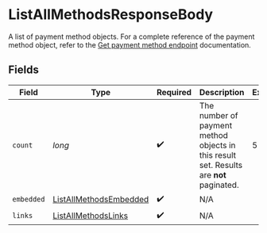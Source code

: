 # ListAllMethodsResponseBody

A list of payment method objects. For a complete reference of the
payment method object, refer to the [Get payment method endpoint](get-method) documentation.


## Fields

| Field                                                                                   | Type                                                                                    | Required                                                                                | Description                                                                             | Example                                                                                 |
| --------------------------------------------------------------------------------------- | --------------------------------------------------------------------------------------- | --------------------------------------------------------------------------------------- | --------------------------------------------------------------------------------------- | --------------------------------------------------------------------------------------- |
| `count`                                                                                 | *long*                                                                                  | :heavy_check_mark:                                                                      | The number of payment method objects in this result set. Results are **not** paginated. | 5                                                                                       |
| `embedded`                                                                              | [ListAllMethodsEmbedded](../../models/operations/ListAllMethodsEmbedded.md)             | :heavy_check_mark:                                                                      | N/A                                                                                     |                                                                                         |
| `links`                                                                                 | [ListAllMethodsLinks](../../models/operations/ListAllMethodsLinks.md)                   | :heavy_check_mark:                                                                      | N/A                                                                                     |                                                                                         |